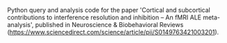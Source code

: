 Python query and analysis code for the paper 'Cortical and subcortical contributions to interference resolution and inhibition – An fMRI ALE meta-analysis', published in Neuroscience & Biobehavioral Reviews (https://www.sciencedirect.com/science/article/pii/S0149763421003201).
